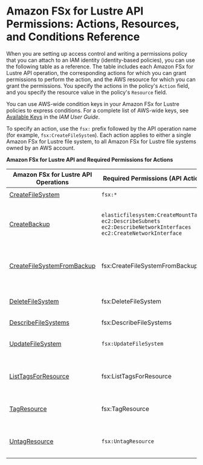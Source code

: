 # Amazon FSx for Lustre API Permissions: Actions, Resources, and Conditions Reference<a name="fsx-api-permissions-ref"></a>

When you are setting up access control and writing a permissions policy that you can attach to an IAM identity \(identity\-based policies\), you can use the following table as a reference\. The table includes each Amazon FSx for Lustre API operation, the corresponding actions for which you can grant permissions to perform the action, and the AWS resource for which you can grant the permissions\. You specify the actions in the policy's `Action` field, and you specify the resource value in the policy's `Resource` field\. 

You can use AWS\-wide condition keys in your Amazon FSx for Lustre policies to express conditions\. For a complete list of AWS\-wide keys, see [Available Keys](https://docs.aws.amazon.com/IAM/latest/UserGuide/reference_policies_elements.html#AvailableKeys) in the *IAM User Guide*\. 

To specify an action, use the `fsx:` prefix followed by the API operation name \(for example, `fsx:CreateFileSystem`\)\. Each action applies to either a single Amazon FSx for Lustre file system, to all Amazon FSx for Lustre file systems owned by an AWS account\.


**Amazon FSx for Lustre API and Required Permissions for Actions**  

| Amazon FSx for Lustre API Operations | Required Permissions \(API Actions\) | Resource | 
| --- | --- | --- | 
|   [CreateFileSystem](https://docs.aws.amazon.com/fsx/latest/APIReference/API_CreateFileSystem.html)   |  `fsx:*`  |  `arn:aws:fsx:region:account-id:file-system/*`  | 
|   [CreateBackup](https://docs.aws.amazon.com/fsx/latest/APIReference/API_CreateBackup.html)  |  `elasticfilesystem:CreateMountTarget` `ec2:DescribeSubnets` `ec2:DescribeNetworkInterfaces` `ec2:CreateNetworkInterface`  |  `arn:aws:fsx:region:account-id:backup/*` `arn:aws:fsx:region:account-id:file-system/*` `arn:aws:fsx:region:account-id:file-system/filesystem-id`  | 
|   [CreateFileSystemFromBackup](https://docs.aws.amazon.com/fsx/latest/APIReference/API_CreateFileSystemFromBackup.html)   | fsx:CreateFileSystemFromBackup |  `arn:aws:fsx:region:account-id:file-system/*` `arn:aws:fsx:region:account-id:backup/*` `arn:aws:fsx:region:account-id:backup/backup-id`  | 
| [DeleteFileSystem](https://docs.aws.amazon.com/fsx/latest/APIReference/API_DeleteFileSystem.html) | fsx:DeleteFileSystem |  `arn:aws:fsx:region:account-id:file-system/*` `arn:aws:fsx:region:account-id:file-system/filesystem-id`  | 
|  [DescribeFileSystems](https://docs.aws.amazon.com/fsx/latest/APIReference/API_DescribeFileSystems.html) | fsx:DescribeFileSystems | N/A | 
| [UpdateFileSystem](https://docs.aws.amazon.com/fsx/latest/APIReference/API_UpdateFileSystem.html) |  `fsx:UpdateFileSystem`  |  `arn:aws:fsx:region:account-id:file-system/*` `arn:aws:fsx:region:account-id:file-system/filesystem-id`  | 
| [ListTagsForResource](https://docs.aws.amazon.com/fsx/latest/APIReference/API_ListTagsForResource.html) | fsx:ListTagsForResource |  `arn:aws:fsx:region:account-id:file-system/*` `arn:aws:fsx:region:account-id:file-system/filesystem-id`  | 
| [TagResource](https://docs.aws.amazon.com/fsx/latest/APIReference/API_TagResource.html) | fsx:TagResource |  `arn:aws:fsx:region:account-id:file-system/*` `arn:aws:fsx:region:account-id:file-system/filesystem-id`  | 
| [UntagResource](https://docs.aws.amazon.com/fsx/latest/APIReference/API_UntagResource.html) |  `fsx:UntagResource`  |  `arn:aws:fsx:region:account-id:file-system/*` `arn:aws:fsx:region:account-id:file-system/filesystem-id`  | 